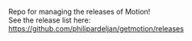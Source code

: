 Repo for managing the releases of Motion! <br>
See the release list here: https://github.com/philipardeljan/getmotion/releases
